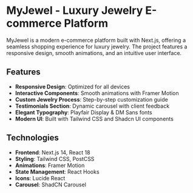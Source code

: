 # MyJewel - Luxury Jewelry E-commerce Platform

MyJewel is a modern e-commerce platform built with Next.js, offering a seamless shopping experience for luxury jewelry. The project features a responsive design, smooth animations, and an intuitive user interface.

## Features

- **Responsive Design**: Optimized for all devices
- **Interactive Components**: Smooth animations with Framer Motion
- **Custom Jewelry Process**: Step-by-step customization guide
- **Testimonials Section**: Dynamic carousel with client feedback
- **Elegant Typography**: Playfair Display & DM Sans fonts
- **Modern UI**: Built with Tailwind CSS and Shadcn UI components

## Technologies

- **Frontend**: Next.js 14, React 18
- **Styling**: Tailwind CSS, PostCSS
- **Animations**: Framer Motion
- **State Management**: React Hooks
- **Icons**: Lucide React
- **Carousel**: ShadCN Carousel
